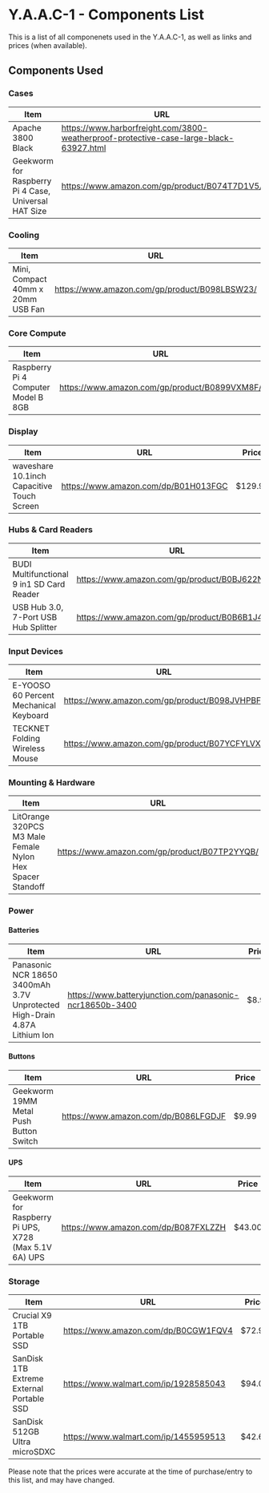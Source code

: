 <!-- ======================================== yaac1components.md Start ======================================== -->


<!-- ------------------------------ Intro Start ------------------------------ -->

# Y.A.A.C-1 - Components List

This is a list of all componenets used in the Y.A.A.C-1, as well as links and prices (when available).

<!-- ------------------------------ Intro End ------------------------------ -->


<!-- ------------------------------ Components Used Start ------------------------------ -->

## Components Used

<!-- ++++++++++++++++++++ UsedCables Start ++++++++++++++++++++ -->

<!--
### Cables & Adapters

#### DC
Item|URL|Price
---|---|---

#### Ethernet
Item|URL|Price
---|---|---

#### GPIO
Item|URL|Price
---|---|---

#### HDMI
Item|URL|Price
---|---|---

#### USB A to A
Item|URL|Price
---|---|---

#### USB C to A
Item|URL|Price
---|---|---

#### USB C to C
Item|URL|Price
---|---|---

#### USB C Extention
Item|URL|Price
---|---|---

#### USB C Splitter
Item|URL|Price
---|---|---

#### USB Micro
Item|URL|Price
---|---|---
-->

<!-- ++++++++++++++++++++ UsedCables End ++++++++++++++++++++ -->

<!-- ++++++++++++++++++++ UsedCases Start ++++++++++++++++++++ -->

### Cases
Item|URL|Price
---|---|---
Apache 3800 Black | https://www.harborfreight.com/3800-weatherproof-protective-case-large-black-63927.html | $39.99
Geekworm for Raspberry Pi 4 Case, Universal HAT Size | https://www.amazon.com/gp/product/B074T7D1V5/ | $6.00

<!-- ++++++++++++++++++++ UsedCases End ++++++++++++++++++++ -->

<!-- ++++++++++++++++++++ UsedCooling Start ++++++++++++++++++++ -->

### Cooling
Item|URL|Price
---|---|---
Mini, Compact 40mm x 20mm USB Fan | https://www.amazon.com/gp/product/B098LBSW23/ | $9.99

<!-- ++++++++++++++++++++ UsedCooling End ++++++++++++++++++++ -->

<!-- ++++++++++++++++++++ UsedCompute Start ++++++++++++++++++++ -->

### Core Compute
Item|URL|Price
---|---|---
Raspberry Pi 4 Computer Model B 8GB | https://www.amazon.com/gp/product/B0899VXM8F/ | $75.00

<!-- ++++++++++++++++++++ UsedCompute End ++++++++++++++++++++ -->

<!-- ++++++++++++++++++++ UsedDisplay Start ++++++++++++++++++++ -->

### Display
Item|URL|Price
---|---|---
waveshare 10.1inch Capacitive Touch Screen | https://www.amazon.com/dp/B01H013FGC | $129.99

<!-- ++++++++++++++++++++ UsedDisplay End ++++++++++++++++++++ -->

<!-- ++++++++++++++++++++ UsedHubs Start ++++++++++++++++++++ -->

### Hubs & Card Readers
Item|URL|Price
---|---|---
BUDI Multifunctional 9 in1 SD Card Reader | https://www.amazon.com/gp/product/B0BJ622NHZ/ | $27.99
USB Hub 3.0, 7-Port USB Hub Splitter | https://www.amazon.com/gp/product/B0B6B1J4ZT/ | $9.99

<!-- ++++++++++++++++++++ UsedHubs End ++++++++++++++++++++ -->

<!-- ++++++++++++++++++++ UsedInput Start ++++++++++++++++++++ -->

### Input Devices
Item|URL|Price
---|---|---
E-YOOSO 60 Percent Mechanical Keyboard | https://www.amazon.com/gp/product/B098JVHPBF/ | $25.99
TECKNET Folding Wireless Mouse | https://www.amazon.com/gp/product/B07YCFYLVX/ | $14.99

<!-- ++++++++++++++++++++ UsedInput End ++++++++++++++++++++ -->

<!-- ++++++++++++++++++++ UsedMounting Start ++++++++++++++++++++ -->

### Mounting  & Hardware
Item|URL|Price
---|---|---
LitOrange 320PCS M3 Male Female Nylon Hex Spacer Standoff | https://www.amazon.com/gp/product/B07TP2YYQB/ | $14.88 

<!-- ++++++++++++++++++++ UsedMounting End ++++++++++++++++++++ -->

<!-- ++++++++++++++++++++ UsedOrganization Start ++++++++++++++++++++ -->

<!--
### Organization and Labeling
Item|URL|Price
---|---|---
-->

<!-- ++++++++++++++++++++ UsedOrganization End ++++++++++++++++++++ -->

<!-- ++++++++++++++++++++ UsedPanels Start ++++++++++++++++++++ -->

<!--
### Panels
Item|URL|Price
---|---|---
-->

<!-- ++++++++++++++++++++ UsedPanels End ++++++++++++++++++++ -->

<!-- ++++++++++++++++++++ UsedPorts Start ++++++++++++++++++++ -->

<!--
### Ports
Item|URL|Price
---|---|---
-->

<!-- ++++++++++++++++++++ UsedPorts End ++++++++++++++++++++ -->

<!-- ++++++++++++++++++++ UsedPower Start ++++++++++++++++++++ -->

### Power
#### Batteries
Item|URL|Price
---|---|---
Panasonic NCR 18650 3400mAh 3.7V Unprotected High-Drain 4.87A Lithium Ion | https://www.batteryjunction.com/panasonic-ncr18650b-3400 | $8.99

#### Buttons
Item|URL|Price
---|---|---
Geekworm 19MM Metal Push Button Switch | https://www.amazon.com/dp/B086LFGDJF | $9.99

<!--
#### Power Supplies
Item|URL|Price
---|---|---
-->

#### UPS
Item|URL|Price
---|---|---
Geekworm for Raspberry Pi UPS, X728 (Max 5.1V 6A) UPS | https://www.amazon.com/dp/B087FXLZZH | $43.00

<!-- ++++++++++++++++++++ UsedPower End ++++++++++++++++++++ -->

<!-- ++++++++++++++++++++ UsedStorage Start ++++++++++++++++++++ -->

### Storage
Item|URL|Price
---|---|---
Crucial X9 1TB Portable SSD | https://www.amazon.com/dp/B0CGW1FQV4 | $72.99
SanDisk 1TB Extreme External Portable SSD | https://www.walmart.com/ip/1928585043 | $94.00
SanDisk 512GB Ultra microSDXC | https://www.walmart.com/ip/1455959513 | $42.69

<!-- ++++++++++++++++++++ UsedStorage End ++++++++++++++++++++ -->

<!-- ------------------------------ Components Used End ------------------------------ -->


<!-- ------------------------------ Outro Start ------------------------------ -->

Please note that the prices were accurate at the time of purchase/entry to this list, and may have changed.

<!-- ------------------------------ Outro End ------------------------------ -->


<!-- ======================================== yaac1components.md End ======================================== -->
